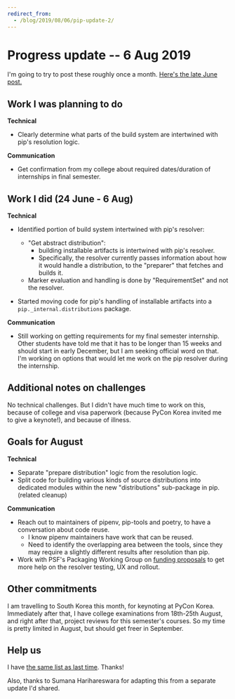 ```yaml
---
redirect_from:
  - /blog/2019/08/06/pip-update-2/
---
```


# Progress update -- 6 Aug 2019

I'm going to try to post these roughly once a month. [Here's the late June post.](/blog/2019/06/23/pip-update/)

## Work I was planning to do

**Technical**

- Clearly determine what parts of the build system are intertwined with pip's resolution logic.

**Communication**

- Get confirmation from my college about required dates/duration of internships in final semester.

## Work I did (24 June - 6 Aug)

**Technical**

- Identified portion of build system intertwined with pip's resolver:
  - "Get abstract distribution":
    - building installable artifacts is intertwined with pip's resolver.
    - Specifically, the resolver currently passes information about how it would handle a distribution, to the "preparer" that fetches and builds it.
  - Marker evaluation and handling is done by "RequirementSet" and not the resolver.

- Started moving code for pip's handling of installable artifacts into a  `pip._internal.distributions` package.

**Communication**

- Still working on getting requirements for my final semester internship. Other students have told me that it has to be longer than 15 weeks and should start in early December, but I am seeking official word on that. I'm working on options that would let me work on the pip resolver during the internship.

## Additional notes on challenges

No technical challenges. But I didn't have much time to work on this, because of college and visa paperwork (because PyCon Korea invited me to give a keynote!), and because of illness.

## Goals for August

**Technical**

- Separate "prepare distribution" logic from the resolution logic.
- Split code for building various kinds of source distributions into dedicated modules within the new "distributions" sub-package in pip. (related cleanup)

**Communication**

- Reach out to maintainers of pipenv, pip-tools and poetry, to have a conversation about code reuse.
  - I know pipenv maintainers have work that can be reused.
  - Need to identify the overlapping area between the tools, since they may require a slightly different results after resolution than pip.
- Work with PSF's Packaging Working Group on [funding proposals](https://wiki.python.org/psf/Fundable%20Packaging%20Improvements) to get more help on the resolver testing, UX and rollout.

## Other commitments

I am travelling to South Korea this month, for keynoting at PyCon Korea. Immediately after that, I have college examinations from 18th-25th August, and right after that, project reviews for this semester's courses. So my time is pretty limited in August, but should get freer in September.

## Help us

I have [the same list as last time](https://pradyunsg.me/blog/2019/06/23/pip-update/#help-us). Thanks!

Also, thanks to Sumana Harihareswara for adapting this from a separate update I'd shared.

